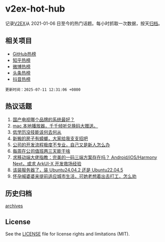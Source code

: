 # v2ex-hot-hub

 记录[V2EX](https://www.v2ex.com/)从 2021-01-06 日至今的热门话题。每小时抓取一次数据，按天[归档](archives)。
 
 ## 相关项目

- [GitHub热榜](https://github.com/lonnyzhang423/github-hot-hub)
- [知乎热榜](https://github.com/lonnyzhang423/zhihu-hot-hub)
- [微博热榜](https://github.com/lonnyzhang423/weibo-hot-hub)
- [头条热榜](https://github.com/lonnyzhang423/toutiao-hot-hub)
- [抖音热榜](https://github.com/lonnyzhang423/douyin-hot-hub)


 `更新时间：2025-07-11 12:31:06 +0800`

## 热议话题

1. [国产电视哪个品牌的系统最好？](https://www.v2ex.com/t/1144288)
1. [mac 本地播放器，千千倾听兑换码大赠送。](https://www.v2ex.com/t/1144307)
1. [低学历没技能该何去何从](https://www.v2ex.com/t/1144238)
1. [新搬的房子有蟑螂，大家给我支支招吧](https://www.v2ex.com/t/1144467)
1. [公司的开发流程极度不专业，自己又是新人怎么办](https://www.v2ex.com/t/1144323)
1. [每周在公司值班两三天能干啥](https://www.v2ex.com/t/1144439)
1. [求移动端大佬指教：完美的一码三端方案存在吗？ Android/iOS/Harmony Next，或求 ArkUI-X 开发救场经验](https://www.v2ex.com/t/1144348)
1. [该装服务器了，装 Ubuntu24.04.2 还是 Ubuntu22.04.5](https://www.v2ex.com/t/1144421)
1. [怀孕喊婆婆来提前适应城市生活，可她老想着出去打工，怎么劝](https://www.v2ex.com/t/1144497)

## 历史归档

[archives](archives)

## License

See the [LICENSE](LICENSE) file for license rights and limitations (MIT).
